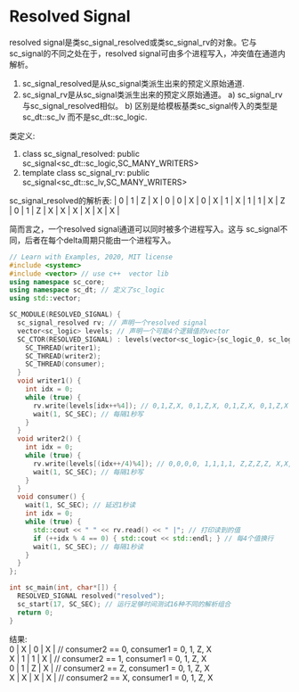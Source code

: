 # Resolved Signal

resolved signal是类sc_signal_resolved或类sc_signal_rv的对象。它与sc_signal的不同之处在于，resolved signal可由多个进程写入，冲突值在通道内解析。

  1. sc_signal_resolved是从sc_signal类派生出来的预定义原始通道.
  2. sc_signal_rv是从sc_signal类派生出来的预定义原始通道。
    a) sc_signal_rv与sc_signal_resolved相似。
    b) 区别是给模板基类sc_signal传入的类型是sc_dt::sc_lv<W> 而不是sc_dt::sc_logic.

类定义:

  1. class sc_signal_resolved: public sc_signal<sc_dt::sc_logic,SC_MANY_WRITERS>
  2. template <int W> class sc_signal_rv: public sc_signal<sc_dt::sc_lv<W>,SC_MANY_WRITERS>

sc_signal_resolved的解析表:
  | 0 | 1 | Z | X |
0 | 0 | X | 0 | X |
1 | X | 1 | 1 | X |
Z | 0 | 1 | Z | X |
X | X | X | X | X |

简而言之，一个resolved signal通道可以同时被多个进程写入。这与 sc_signal不同，后者在每个delta周期只能由一个进程写入。

```cpp
// Learn with Examples, 2020, MIT license
#include <systemc>
#include <vector> // use c++  vector lib
using namespace sc_core;
using namespace sc_dt; // 定义了sc_logic
using std::vector;

SC_MODULE(RESOLVED_SIGNAL) {
  sc_signal_resolved rv; // 声明一个resolved signal
  vector<sc_logic> levels; // 声明一个可能4个逻辑值的vector
  SC_CTOR(RESOLVED_SIGNAL) : levels(vector<sc_logic>{sc_logic_0, sc_logic_1, sc_logic_Z, sc_logic_X}){ // 初始化vector为4个逻辑值
    SC_THREAD(writer1);
    SC_THREAD(writer2);
    SC_THREAD(consumer);
  }
  void writer1() {
    int idx = 0;
    while (true) {
      rv.write(levels[idx++%4]); // 0,1,Z,X, 0,1,Z,X, 0,1,Z,X, 0,1,Z,X
      wait(1, SC_SEC); // 每隔1秒写
    }
  }
  void writer2() {
    int idx = 0;
    while (true) {
      rv.write(levels[(idx++/4)%4]); // 0,0,0,0, 1,1,1,1, Z,Z,Z,Z, X,X,X,X
      wait(1, SC_SEC); // 每隔1秒写
    }
  }
  void consumer() {
    wait(1, SC_SEC); // 延迟1秒读
    int idx = 0;
    while (true) {
      std::cout << " " << rv.read() << " |"; // 打印读到的值
      if (++idx % 4 == 0) { std::cout << std::endl; } // 每4个值换行
      wait(1, SC_SEC); // 每隔1秒读
    }
  }
};

int sc_main(int, char*[]) {
  RESOLVED_SIGNAL resolved("resolved");
  sc_start(17, SC_SEC); // 运行足够时间测试16种不同的解析组合
  return 0;
}
```

结果:  
 0 | X | 0 | X |  // consumer2 == 0, consumer1 = 0, 1, Z, X  
 X | 1 | 1 | X |  // consumer2 == 1, consumer1 = 0, 1, Z, X  
 0 | 1 | Z | X |  // consumer2 == Z, consumer1 = 0, 1, Z, X  
 X | X | X | X |  // consumer2 == X, consumer1 = 0, 1, Z, X
